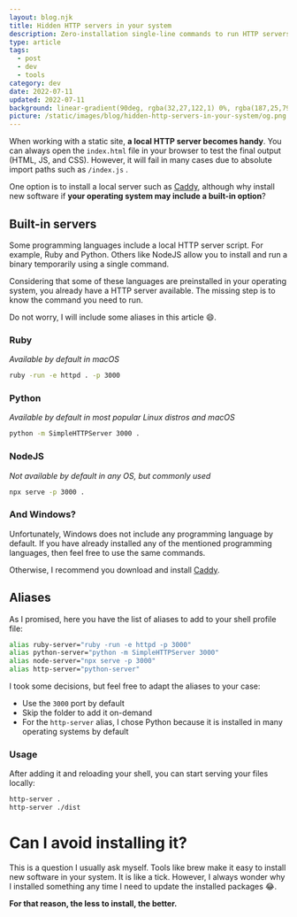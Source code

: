 ```yaml
---
layout: blog.njk
title: Hidden HTTP servers in your system
description: Zero-installation single-line commands to run HTTP servers in Linux and macOS. Start developing without installing new software
type: article
tags:
  - post
  - dev
  - tools
category: dev
date: 2022-07-11
updated: 2022-07-11
background: linear-gradient(90deg, rgba(32,27,122,1) 0%, rgba(187,25,79,1) 28%, rgba(226,64,138,1) 43%, rgba(0,212,255,1) 100%);
picture: /static/images/blog/hidden-http-servers-in-your-system/og.png
---
```


When working with a static site, **a local HTTP server becomes handy**. You can always open the `index.html` file in your browser to test the final output (HTML, JS, and CSS). However, it will fail in many cases due to absolute import paths such as `/index.js` . 

One option is to install a local server such as [Caddy](https://caddyserver.com/), although why install new software if **your operating system may include a built-in option**?

## Built-in servers

Some programming languages include a local HTTP server script. For example, Ruby and Python. Others like NodeJS allow you to install and run a binary temporarily using a single command. 

Considering that some of these languages are preinstalled in your operating system, you already have a HTTP server available. The missing step is to know the command you need to run.

Do not worry, I will include some aliases in this article 😄.

### Ruby

*Available by default in macOS*

```bash
ruby -run -e httpd . -p 3000
```

### Python

*Available by default in most popular Linux distros and macOS*

```bash
python -m SimpleHTTPServer 3000 .
```

### NodeJS

*Not available by default in any OS, but commonly used*

```bash
npx serve -p 3000 .
```

### And Windows?

Unfortunately, Windows does not include any programming language by default. If you have already installed any of the mentioned programming languages, then feel free to use the same commands.

Otherwise, I recommend you download and install [Caddy](https://caddyserver.com/download).

## Aliases

As I promised, here you have the list of aliases to add to your shell profile file:

```bash
alias ruby-server="ruby -run -e httpd -p 3000"
alias python-server="python -m SimpleHTTPServer 3000"
alias node-server="npx serve -p 3000"
alias http-server="python-server"
```

I took some decisions, but feel free to adapt the aliases to your case:

- Use the `3000` port by default
- Skip the folder to add it on-demand
- For the `http-server` alias, I chose Python because it is installed in many operating systems by default

### Usage

After adding it and reloading your shell, you can start serving your files locally:

```bash
http-server .
http-server ./dist
```

# Can I avoid installing it?

This is a question I usually ask myself. Tools like brew make it easy to install new software in your system. It is like a tick. However, I always wonder why I installed something any time I need to update the installed packages 😂.

**For that reason, the less to install, the better.**
